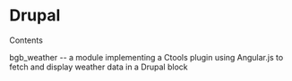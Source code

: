 # Drupal

Contents

bgb_weather -- a module implementing a Ctools plugin using Angular.js to fetch and display weather data in a Drupal block
